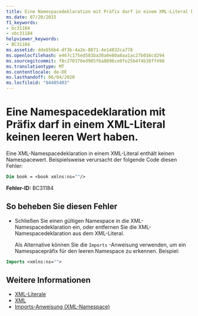 ```yaml
---
title: Eine Namespacedeklaration mit Präfix darf in einem XML-Literal keinen leeren Wert haben.
ms.date: 07/20/2015
f1_keywords:
- bc31184
- vbc31184
helpviewer_keywords:
- BC31184
ms.assetid: dde656b4-df3b-4a2e-8871-4e14832ca778
ms.openlocfilehash: e467c175ed583ba30a0e80a8aa1ac27b016cd294
ms.sourcegitcommit: f8c270376ed905f6a8896ce0fe25b4f4b38ff498
ms.translationtype: MT
ms.contentlocale: de-DE
ms.lasthandoff: 06/04/2020
ms.locfileid: "84405403"
---
```

# <a name="namespace-declaration-with-prefix-cannot-have-an-empty-value-in-xml-literals"></a>Eine Namespacedeklaration mit Präfix darf in einem XML-Literal keinen leeren Wert haben.
Eine XML-Namespacedeklaration in einem XML-Literal enthält keinen Namespacewert. Beispielsweise verursacht der folgende Code diesen Fehler:  
  
```vb  
Dim book = <book xmlns:ns=""/>  
```  
  
 **Fehler-ID:** BC31184  
  
## <a name="to-correct-this-error"></a>So beheben Sie diesen Fehler  
  
- Schließen Sie einen gültigen Namespace in die XML-Namespacedeklaration ein, oder entfernen Sie die XML-Namespacedeklaration aus dem XML-Literal.  
  
     Als Alternative können Sie die `Imports` -Anweisung verwenden, um ein Namespacepräfix für den leeren Namespace zu erkennen. Beispiel:  
  
```vb  
Imports <xmlns:ns="">  
```  
  
## <a name="see-also"></a>Weitere Informationen

- [XML-Literale](../language-reference/xml-literals/index.md)
- [XML](../programming-guide/language-features/xml/index.md)
- [Imports-Anweisung (XML-Namespace)](../language-reference/statements/imports-statement-xml-namespace.md)
